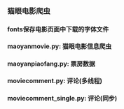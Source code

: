 ### 猫眼电影爬虫
#### **fonts**保存电影页面中下载的字体文件
#### maoyanmovie.py: 猫眼电影信息爬虫
#### maoyanpiaofang.py: 票房数据
#### moviecomment.py: 评论(多线程)
#### moviecomment_single.py: 评论(同步)

